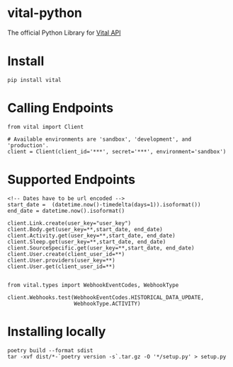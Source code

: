 # vital-python

The official Python Library for [Vital API](https://docs.tryvital.io)


# Install
```
pip install vital
```

# Calling Endpoints

```
from vital import Client

# Available environments are 'sandbox', 'development', and 'production'.
client = Client(client_id='***', secret='***', environment='sandbox')
```

# Supported Endpoints

```
<!-- Dates have to be url encoded -->
start_date =  (datetime.now()-timedelta(days=1)).isoformat())
end_date = datetime.now().isoformat()

client.Link.create(user_key="user_key")
client.Body.get(user_key=**,start_date, end_date)
client.Activity.get(user_key=**,start_date, end_date)
client.Sleep.get(user_key=**,start_date, end_date)
client.SourceSpecific.get(user_key=**,start_date, end_date)
client.User.create(client_user_id=**)
client.User.providers(user_key=**)
client.User.get(client_user_id=**)


from vital.types import WebhookEventCodes, WebhookType

client.Webhooks.test(WebhookEventCodes.HISTORICAL_DATA_UPDATE, 
                     WebhookType.ACTIVITY)
```


# Installing locally 
```
poetry build --format sdist
tar -xvf dist/*-`poetry version -s`.tar.gz -O '*/setup.py' > setup.py
```